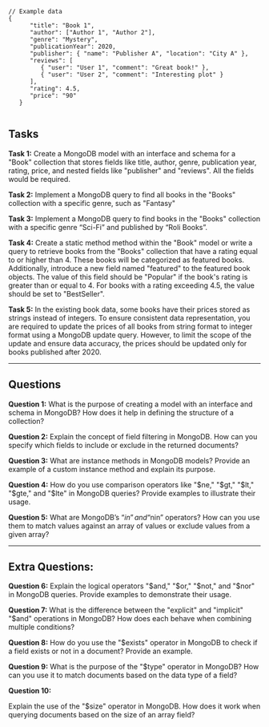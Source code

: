 ```tsx
// Example data
{
      "title": "Book 1",
      "author": ["Author 1", "Author 2"],
      "genre": "Mystery",
      "publicationYear": 2020,
      "publisher": { "name": "Publisher A", "location": "City A" },
      "reviews": [
         { "user": "User 1", "comment": "Great book!" },
         { "user": "User 2", "comment": "Interesting plot" }
      ],
      "rating": 4.5,
      "price": "90"
   }
  
```

## Tasks

**Task 1:** Create a MongoDB model with an interface and schema for a "Book" collection that stores fields like title, author, genre, publication year,  rating, price, and nested fields like "publisher" and "reviews". All the fields would be required.

**Task 2:** Implement a MongoDB query to find all books in the "Books" collection with a specific genre, such as "Fantasy"

**Task 3:** Implement a MongoDB query to find books in the "Books" collection with a specific genre “Sci-Fi” and published by “Roli Books”.

**Task 4:** Create a static method method within the "Book" model or write a query to retrieve books from the "Books" collection that have a rating equal to or higher than 4. These books will be categorized as featured books. Additionally, introduce a new field named "featured" to the featured book objects. The value of this field should be "Popular" if the book's rating is greater than or equal to 4. For books with a rating exceeding 4.5, the value should be set to "BestSeller".

**Task 5:** In the existing book data, some books have their prices stored as strings instead of integers. To ensure consistent data representation, you are required to update the prices of all books from string format to integer format using a MongoDB update query. However, to limit the scope of the update and ensure data accuracy, the prices should be updated only for books published after 2020.

---

## Questions

**Question 1:** What is the purpose of creating a model with an interface and schema in MongoDB? How does it help in defining the structure of a collection?

**Question 2:** Explain the concept of field filtering in MongoDB. How can you specify which fields to include or exclude in the returned documents?

**Question 3:** What are instance methods in MongoDB models? Provide an example of a custom instance method and explain its purpose.

**Question 4:** How do you use comparison operators like "$ne," "$gt," "$lt," "$gte," and "$lte" in MongoDB queries? Provide examples to illustrate their usage.

**Question 5:** What are MongoDB’s “$in” and “$nin” operators? How can you use them to match values against an array of values or exclude values from a given array?

---

## Extra Questions:

**Question 6:** Explain the logical operators "$and," "$or," "$not," and "$nor" in MongoDB queries. Provide examples to demonstrate their usage.

**Question 7:** What is the difference between the "explicit" and "implicit" "$and" operations in MongoDB? How does each behave when combining multiple conditions?

**Question 8:** How do you use the "$exists" operator in MongoDB to check if a field exists or not in a document? Provide an example.

**Question 9:** What is the purpose of the "$type" operator in MongoDB? How can you use it to match documents based on the data type of a field?

**Question 10:**

Explain the use of the "$size" operator in MongoDB. How does it work when querying documents based on the size of an array field?
